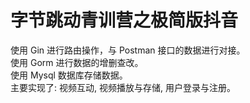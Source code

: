 # 字节跳动青训营之极简版抖音
使用 Gin  进行路由操作，与 Postman  接口的数据进行对接。  
使用 Gorm  进行数据的增删查改。  
使用 Mysql  数据库存储数据。  
主要实现了: 视频互动, 视频播放与存储, 用户登录与注册。  
